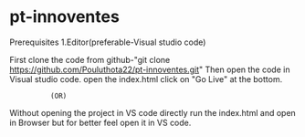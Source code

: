 # pt-innoventes

Prerequisites
1.Editor(preferable-Visual studio code)

First clone the code from github-"git clone https://github.com/Pouluthota22/pt-innoventes.git"
Then open the code in Visual studio code.
open the index.html
click on "Go Live" at the bottom.

              (OR)
Without opening the project in VS code directly run the index.html and open in Browser but for better feel open it in VS code.

